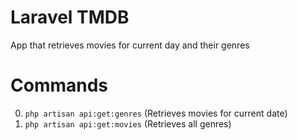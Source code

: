 # Laravel TMDB
App that retrieves movies for current day and their genres

# Commands
0. `php artisan api:get:genres` (Retrieves movies for current date)
0. `php artisan api:get:movies` (Retrieves all genres)